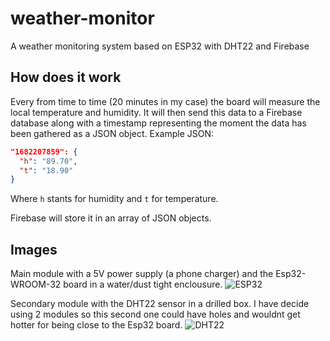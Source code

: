 # weather-monitor
A weather monitoring system based on ESP32 with DHT22 and Firebase

## How does it work
Every from time to time (20 minutes in my case) the board will measure the local temperature and humidity. It will then send this data to a Firebase database along with a timestamp representing the moment the data has been gathered as a JSON object.
Example JSON:
```json
"1682207859": {
  "h": "89.70",
  "t": "18.90"
}
```
Where `h` stants for humidity and `t` for temperature.

Firebase will store it in an array of JSON objects.

## Images
Main module with a 5V power supply (a phone charger) and the Esp32-WROOM-32 board in a water/dust tight enclousure.
![ESP32](/repository/assets/esp32.jpg?raw=true "ESP32")

Secondary module with the DHT22 sensor in a drilled box. I have decide using 2 modules so this second one could have holes and wouldnt get hotter for being close to the Esp32 board.
![DHT22](/repository/assets/dht22.jpg?raw=true "DHT22")